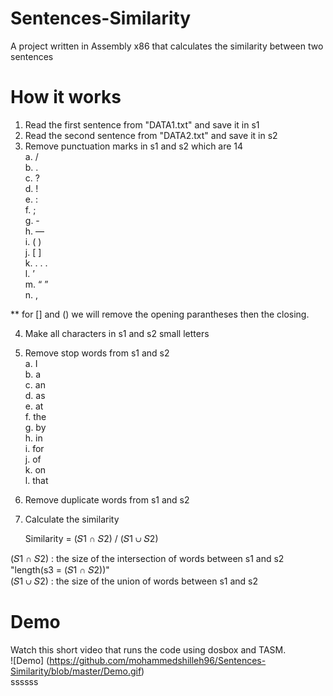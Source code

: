 # Sentences-Similarity #  
A project written in Assembly x86 that calculates the similarity between two sentences

# How it works #  
1. Read the first  sentence from "DATA1.txt" and save it in s1  
2. Read the second sentence from "DATA2.txt" and save it in s2  
3. Remove punctuation marks in s1 and s2 which are 14  
	a. /  
	b. .  
	c. ?  
	d. !  
	e. :  
	f. ;  
	g. -  
	h. —  
	i. ( )  
	j. [ ]  
	k. . . .   
	l. ’  
	m. “ ”  
	n. ,  

** for [] and () we will remove the opening parantheses then the closing.  

4. Make all characters in s1 and s2 small letters  

5. Remove stop words from s1 and s2  
	a. I  
	b. a  
	c. an  
	d. as  
	e. at  
	f. the  
	g. by  
	h. in  
	i. for  
 	j. of  
	k. on  
	l. that  
6. Remove duplicate words from s1 and s2  
7. Calculate the similarity  

	Similarity = (𝑆1 ∩ 𝑆2) / (𝑆1 ∪ 𝑆2)  

(𝑆1 ∩ 𝑆2) : the size of the intersection of words between s1 and s2 "length(s3 = (𝑆1 ∩ 𝑆2))"   
(𝑆1 ∪ 𝑆2) : the size of the union        of words between s1 and s2  

# Demo #  
Watch this short video that runs the code using dosbox and TASM.  
![Demo] (https://github.com/mohammedshilleh96/Sentences-Similarity/blob/master/Demo.gif)  
ssssss  



